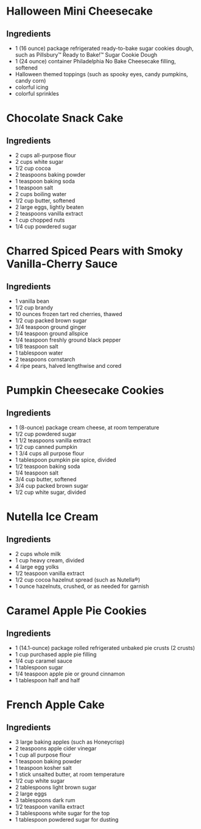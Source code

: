 # Halloween Mini Cheesecake

## Ingredients

- 1 (16 ounce) package refrigerated ready-to-bake sugar cookies dough, such as Pillsbury™ Ready to Bake!™ Sugar Cookie Dough
- 1 (24 ounce) container Philadelphia No Bake Cheesecake filling, softened
- Halloween themed toppings (such as spooky eyes, candy pumpkins, candy corn)
- colorful icing
- colorful sprinkles

# Chocolate Snack Cake

## Ingredients

- 2 cups all-purpose flour
- 2 cups white sugar
- 1/2 cup cocoa
- 2 teaspoons baking powder
- 1 teaspoon baking soda
- 1 teaspoon salt
- 2 cups boiling water
- 1/2 cup butter, softened
- 2 large eggs, lightly beaten
- 2 teaspoons vanilla extract
- 1 cup chopped nuts
- 1/4 cup powdered sugar

# Charred Spiced Pears with Smoky Vanilla-Cherry Sauce

## Ingredients

- 1 vanilla bean
- 1/2 cup brandy
- 10 ounces frozen tart red cherries, thawed
- 1/2 cup packed brown sugar
- 3/4 teaspoon ground ginger
- 1/4 teaspoon ground allspice
- 1/4 teaspoon freshly ground black pepper
- 1/8 teaspoon salt
- 1 tablespoon water
- 2 teaspoons cornstarch
- 4 ripe pears, halved lengthwise and cored

# Pumpkin Cheesecake Cookies

## Ingredients

- 1 (8-ounce) package cream cheese, at room temperature
- 1/2 cup powdered sugar
- 1 1/2 teaspoons vanilla extract
- 1/2 cup canned pumpkin
- 1 3/4 cups all purpose flour
- 1 tablespoon pumpkin pie spice, divided
- 1/2 teaspoon baking soda
- 1/4 teaspoon salt
- 3/4 cup butter, softened
- 3/4 cup packed brown sugar
- 1/2 cup white sugar, divided

# Nutella Ice Cream

## Ingredients

- 2 cups whole milk
- 1 cup heavy cream, divided
- 4 large egg yolks
- 1/2 teaspoon vanilla extract
- 1/2 cup cocoa hazelnut spread (such as Nutella®)
- 1 ounce hazelnuts, crushed, or as needed for garnish

# Caramel Apple Pie Cookies

## Ingredients

- 1 (14.1-ounce) package rolled refrigerated unbaked pie crusts (2 crusts)
- 1 cup purchased apple pie filling
- 1/4 cup caramel sauce
- 1 tablespoon sugar
- 1/4 teaspoon apple pie or ground cinnamon
- 1 tablespoon half and half

# French Apple Cake

## Ingredients

- 3 large baking apples (such as Honeycrisp)
- 2 teaspoons apple cider vinegar
- 1 cup all purpose flour
- 1 teaspoon baking powder
- 1 teaspoon kosher salt
- 1 stick unsalted butter, at room temperature
- 1/2 cup white sugar
- 2 tablespoons light brown sugar
- 2 large eggs
- 3 tablespoons dark rum
- 1/2 teaspoon vanilla extract
- 3 tablespoons white sugar for the top
- 1 tablespoon powdered sugar for dusting

